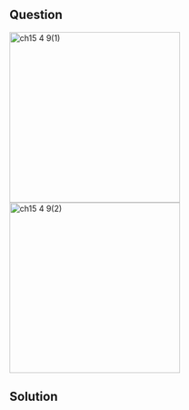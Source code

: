 ## Question
<img width="300" alt="ch15 4 9(1)" src="https://github.com/user-attachments/assets/99556b35-d9d7-4fc0-a5d3-5fd3a6fc4619" />
<br>
<img width="300" alt="ch15 4 9(2)" src="https://github.com/user-attachments/assets/73be5ea4-1b8d-4558-b3b1-bfc7c97c0c17" />

## Solution
